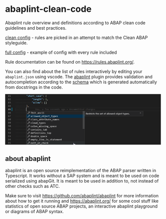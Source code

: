 # abaplint-clean-code

Abaplint rule overview and definitions according to ABAP clean code guidelines and best practices.

[clean config](./configs/clean/abaplint.json) - rules are picked in an attempt to match the Clean ABAP styleguide.

[full config](./configs/full/abaplint.json) - example of config with every rule included

Rule documentation can be found on https://rules.abaplint.org/.

You can also find about the list of rules interactively by editing your `abaplint.json` using vscode. The [abaplint](https://marketplace.visualstudio.com/items?itemName=larshp.vscode-abaplint) plugin provides validation and autocompletion according to the [schema](https://schema.abaplint.org/schema.json) which is generated automatically from docstrings in the code.

![vscode schema autocomplete](./autocompletion.png)

## about abaplint

abaplint is an open source reimplementation of the ABAP parser written in Typescript. It works without a SAP system and is meant to be used on code serialized using abapGit. It is meant to be used in addition to, not instead of other checks such as ATC. 

Make sure to visit https://github.com/abaplint/abaplint for more information about how to get it running and https://abaplint.org/ for some cool stuff like statistics of open source ABAP projects, an interactive abaplint playground or diagrams of ABAP syntax.